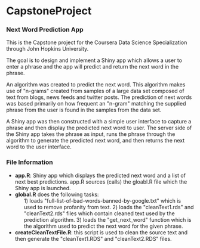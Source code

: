 # CapstoneProject
<h3>Next Word Prediction App</h3>

This is the Capstone project for the Coursera Data Science Specialization through John Hopkins University.

The goal is to design and implement a Shiny app which allows a user to enter a phrase and the app will predict and return the next word in the phrase.

An algorithm was created to predict the next word.  This algorithm makes use of "n-grams" created from samples of a large data set composed of text from blogs, news feeds and twitter posts.  The prediction of next words was based primarily on how frequent an "n-gram" matching the supplied phrase from the user is found in the samples from the data set.

A Shiny app was then constructed with a simple user interface to capture a phrase and then display the predicted next word to user.  The server side of the Shiny app takes the phrase as input, runs the phrase through the algorithm to generate the predicted next word, and then returns the next word to the user interface. 

<h3>File Information</h3>

<ul>
<li><strong>app.R</strong>: Shiny app which displays the predicted next word and a list of next best predictions. app.R sources (calls) the gloabl.R file which the Shiny app is launched.</li>

<li><strong>global.R</strong> does the following tasks:
<ol>
1) loads "full-list-of-bad-words-banned-by-google.txt" which is used to remove profanity from text.
2) loads the "cleanText1.rds" and "cleanText2.rds" files which contain cleaned text used by the prediction algorithm.
3) loads the "get_next_word" function which is the algorithm used to predict the next word for the given phrase.
</ol>
</li>

<li><strong>createCleanTextFile.R</strong>: this script is used to clean the source text and then generate the "cleanText1.RDS" and "cleanText2.RDS" files.</li>
